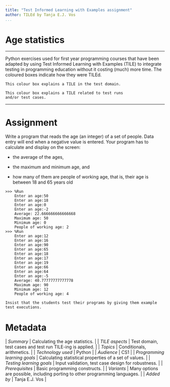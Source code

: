 ```yaml
---
title: "Test Informed Learning with Examples assignment"
author: TILEd by Tanja E.J. Vos
...
```


# Age statistics



------------------------------------------------------------------------

Python exercises used for first year programming courses that
have been adapted by using Test Informed Learning with Examples (TILE)
to integrate testing in programming education without it costing (much)
more time. The coloured boxes indicate how they were TILEd.

```testdomaintile
This colour box explains a TILE in the test domain.
```

```testruntile
This colour box explains a TILE related to test runs 
and/or test cases.
```
------------------------------------------------------------------------

# Assignment

Write a program that reads the age (an integer) of a set of people.
Data entry will end when a negative value is entered. Your program
has to calculate and display on the screen:

-   the average of the ages,

-   the maximum and minimum age, and

-   how many of them are people of working age, that is, their age
    is between 18 and 65 years old

```small
>>> %Run 
    Enter an age:50
    Enter an age:18
    Enter an age:0
    Enter an age:-2
    Average: 22.666666666666668
    Maximum age: 50
    Minimum age: 0
    People of working age: 2
>>> %Run 
    Enter an age:12
    Enter an age:16
    Enter an age:90
    Enter an age:65
    Enter an age:18
    Enter an age:17
    Enter an age:19
    Enter an age:66
    Enter an age:64
    Enter an age:-5
    Average: 40.77777777777778
    Maximum age: 90
    Minimum age: 12
    People of working age: 4
```

```testruntile
Insist that the students test their programs by giving them example
test executions.
```

# Metadata

| *Summary*                     | Calculating the age statistics. |
| *TILE aspects*                | Test domain, test cases and test run TILE-ing is applied. |
| *Topics*                      | Conditionals, arithmetics. |
| *Technology used*             | Python |
| *Audience*                    | CS1 |
| *Programming learning goals*  | Calculating statistical properties of a set of values. |
| *Testing learning goals*      | Input validation, test case design for robustness. |
| *Prerequisites*               | Basic programming constructs. |
| *Variants*                    | Many options are possible, including porting to other programming languages. | 
| *Added by*                    | Tanja E.J. Vos |   